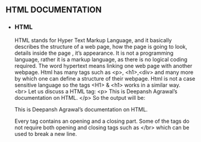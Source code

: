 ## HTML DOCUMENTATION

  - ### HTML
    
    HTML stands for Hyper Text Markup Language, and it basically
    describes the structure of a web page, how the page is going to
    look, details inside the page , it’s appearance. It is not a
    programming language, rather it is a markup language, as there is no
    logical coding required. The word hypertext means linking one web
    page with another webpage. Html has many tags such as \<p\>,
    \<h1\>,\<div\> and many more by which one can define a structure of
    their webpage. Html is not a case sensitive language so the tags
    \<H1\> & \<h1\> works in a similar way.  
   \<br\> Let us discuss a HTML tag: \<p\> This is Deepansh Agrawal’s
    documentation on HTML. \</p\> So the output will be:
    
    This is Deepansh Agrawal’s documentation on HTML.
    
    Every tag contains an opening and a closing part. Some of the tags
    do not require both opening and closing tags such as \</br\> which
    can be used to break a new line.
